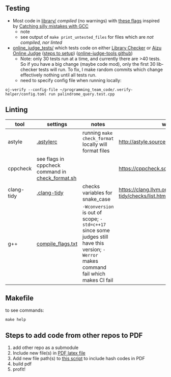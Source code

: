 ## Testing
- Most code in [library/](https://github.com/lrvideckis/programming_team_code/tree/master/library) *compiled* (no warnings) with [these flags](https://github.com/lrvideckis/programming_team_code/blob/master/tests/scripts/compile_flags.txt) inspired by [Catching silly mistakes with GCC](https://codeforces.com/blog/entry/15547)
  - note 
  - see output of `make print_untested_files` for files which are *not compiled, nor linted*
- [online_judge_tests/](https://github.com/lrvideckis/programming_team_code/tree/master/tests/online_judge_tests) which tests code on either [Library Checker](https://judge.yosupo.jp/) or [Aizu Online Judge](https://onlinejudge.u-aizu.ac.jp/courses/list) ([steps to setup](https://online-judge-tools.github.io/verification-helper/installer.html)) ([online-judge-tools github](https://github.com/online-judge-tools/verification-helper))
  - Note: only 30 tests run at a time, and currently there are >40 tests. So if you have a big change (maybe code mod), only the first 30 lib-checker tests will run. To fix, I make random commits which change effectively nothing until all tests run.
  - need to specify config file when running locally:

```
oj-verify --config-file ~/programming_team_code/.verify-helper/config.toml run palindrome_query.test.cpp
```

## Linting
tool | settings | notes | wiki
--- | --- | --- | ---
astyle | [.astylerc](https://github.com/lrvideckis/programming_team_code/blob/master/tests/.astylerc) | running `make check_format` locally will format files | http://astyle.sourceforge.net/astyle.html
cppcheck | see flags in cppcheck command in [check_format.sh](https://github.com/lrvideckis/programming_team_code/blob/master/tests/scripts/check_format.sh) | | https://cppcheck.sourceforge.io/
clang-tidy | [.clang-tidy](https://github.com/lrvideckis/programming_team_code/blob/master/tests/.clang-tidy) | checks variables for snake_case | https://clang.llvm.org/extra/clang-tidy/checks/list.html
g++ | [compile_flags.txt](https://github.com/lrvideckis/programming_team_code/blob/master/tests/scripts/compile_flags.txt) | `-Wconversion` is out of scope; `-std=c++17` since some judges still have this version; `-Werror` makes command fail which makes CI fail |

## Makefile
to see commands:
```
make help
```
## Steps to add code from other repos to PDF
1. add other repo as a submodule
2. Include new file(s) in [PDF latex file](https://github.com/lrvideckis/programming_team_code/blob/master/tests/scripts/hackpack.tex)
3. Add new file path(s) to [this script](https://github.com/lrvideckis/programming_team_code/blob/master/tests/scripts/make_hackpack.sh) to include hash codes in PDF
4. build pdf
5. profit!
